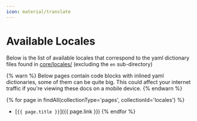 ```yaml
---
icon: material/translate
---
```


# Available Locales

Below is the list of available locales that correspond to the yaml dictionary files found in [core/locales/](https://github.com/serpro69/kotlin-faker/tree/master/core/src/main/resources/locales/) (excluding the `en` sub-directory)

{% warn %}
Below pages contain code blocks with inlined yaml dictionaries, some of them can be quite big. This could affect your internet traffic if you're viewing these docs on a mobile device.
{% endwarn %}

{% for page in findAll(collectionType='pages', collectionId='locales') %}
- [`{{ page.title }}`]({{ page.link }})
{% endfor %}



<br>
